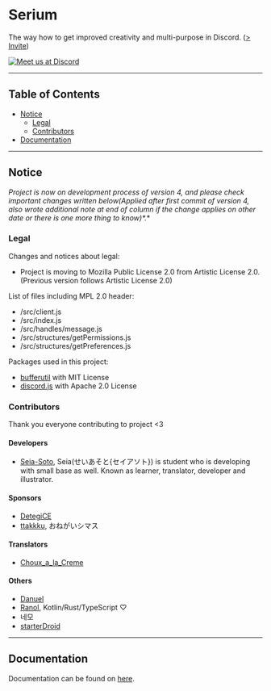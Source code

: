 # Serium

The way how to get improved creativity and multi-purpose in Discord. ([> Invite](https://discordapp.com/api/oauth2/authorize?client_id=429913480708096000&permissions=8&redirect_uri=https%3A%2F%2Fauthentication.seia.io%2Fdiscordapp&scope=bot))

[![Meet us at Discord](https://discordapp.com/api/guilds/563994944604340254/embed.png?style=banner2)](https://discord.gg/NjAjJqB)

----

## Table of Contents

- [Notice](#notice)
  - [Legal](#legal)
  - [Contributors](#contributors)
- [Documentation](#documentation)

----

## Notice

**Project is now on development process of version 4, and please check important changes written below*(Applied after first commit of version 4, also wrote additional note at end of column if the change applies on other date or there is one more thing to know)*.**

### Legal

Changes and notices about legal:

- Project is moving to Mozilla Public License 2.0 from Artistic License 2.0. (Previous version follows Artistic License 2.0)

List of files including MPL 2.0 header:

- /src/client.js
- /src/index.js
- /src/handles/message.js
- /src/structures/getPermissions.js
- /src/structures/getPreferences.js

Packages used in this project:

- [bufferutil](https://www.npmjs.com/package/bufferutil) with MIT License
- [discord.js](https://www.npmjs.com/package/discord.js) with Apache 2.0 License

### Contributors

Thank you everyone contributing to project <3

#### Developers

- [Seia-Soto](https://github.com/Seia-Soto), Seia(せいあそと{セイアソト}) is student who is developing with small base as well. Known as learner, translator, developer and illustrator.

#### Sponsors

- [DetegiCE](https://github.com/DetegiCE)
- [ttakkku](https://github.com/ttakkku), おねがいシマス

#### Translators

- [Choux_a_la_Creme](https://discord.gg/9XYvKeT)

#### Others

- [Danuel](https://github.com/Danue1)
- [Ranol](https://github.com/RanolP), Kotlin/Rust/TypeScript ♡
- 네모
- [starterDroid](https://github.com/Bananamilk452)

----

## Documentation

Documentation can be found on [here](/docs).
